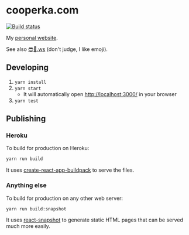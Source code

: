 # cooperka.com

[![Build status](https://travis-ci.org/cooperka/react-native-snackbar.svg?branch=master)](https://travis-ci.org/cooperka/react-native-snackbar)

My [personal website](https://cooperka.herokuapp.com).

See also [:sunglasses::cactus:.ws](http://😎🌵.ws) (don't judge, I like emoji).

## Developing

1. `yarn install`
2. `yarn start`
    - It will automatically open <http://localhost:3000/> in your browser
3. `yarn test`

## Publishing

### Heroku

To build for production on Heroku:

```bash
yarn run build
```

It uses [create-react-app-buildpack](https://github.com/mars/create-react-app-buildpack) to serve the files.

### Anything else

To build for production on any other web server:

```bash
yarn run build:snapshot
```

It uses [react-snapshot](https://github.com/geelen/react-snapshot)
to generate static HTML pages that can be served much more easily.

